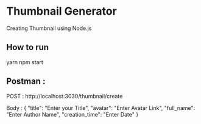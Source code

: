 # Thumbnail Generator
Creating Thumbnail using Node.js

## How to run 
yarn
npm start

## Postman : 
POST : http://localhost:3030/thumbnail/create

Body : 
{
    "title": "Enter your Title",
    "avatar": "Enter Avatar Link",
    "full_name": "Enter Author Name",
    "creation_time": "Enter Date"
}

